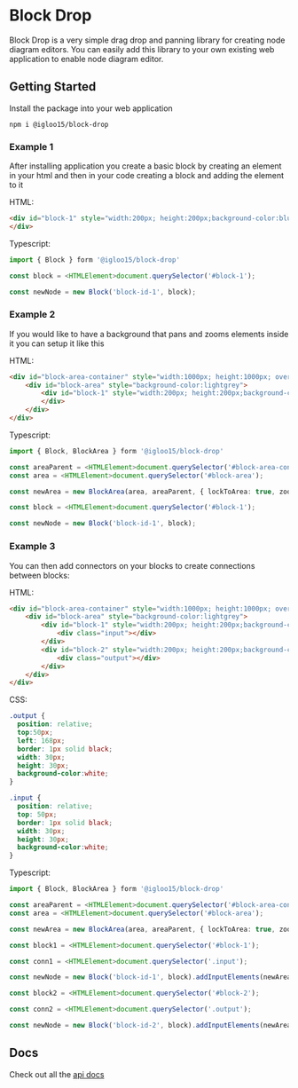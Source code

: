 # Block Drop

Block Drop is a very simple drag drop and panning library for creating node diagram editors. You can easily add this library to your own existing web application to enable node diagram editor.


## Getting Started

Install the package into your web application

`npm i @igloo15/block-drop`

### Example 1
After installing application you create a basic block by creating an element in your html and then in your code creating a block and adding the element to it

HTML:
```html
<div id="block-1" style="width:200px; height:200px;background-color:blue">
</div>
```
Typescript:
```typescript
import { Block } form '@igloo15/block-drop'

const block = <HTMLElement>document.querySelector('#block-1');

const newNode = new Block('block-id-1', block);
```
### Example 2

If you would like to have a background that pans and zooms elements inside it you can setup it like this

HTML:
```html
<div id="block-area-container" style="width:1000px; height:1000px; overflow:hidden;">
    <div id="block-area" style="background-color:lightgrey">
        <div id="block-1" style="width:200px; height:200px;background-color:blue">
        </div>
    </div>
</div>
```

Typescript:
```typescript
import { Block, BlockArea } form '@igloo15/block-drop'

const areaParent = <HTMLElement>document.querySelector('#block-area-container');
const area = <HTMLElement>document.querySelector('#block-area');

const newArea = new BlockArea(area, areaParent, { lockToArea: true, zoomInterval: 0.02 });

const block = <HTMLElement>document.querySelector('#block-1');

const newNode = new Block('block-id-1', block);
```

### Example 3
You can then add connectors on your blocks to create connections between blocks:

HTML:
```html
<div id="block-area-container" style="width:1000px; height:1000px; overflow:hidden;">
    <div id="block-area" style="background-color:lightgrey">
        <div id="block-1" style="width:200px; height:200px;background-color:blue">
            <div class="input"></div>
        </div>
        <div id="block-2" style="width:200px; height:200px;background-color:blue">
            <div class="output"></div>
        </div>
    </div>
</div>
```

CSS:
```css
.output {
  position: relative;
  top:50px;
  left: 168px;
  border: 1px solid black;
  width: 30px;
  height: 30px;
  background-color:white;
}

.input {
  position: relative;
  top: 50px;
  border: 1px solid black;
  width: 30px;
  height: 30px;
  background-color:white;
}
```

Typescript:
```typescript
import { Block, BlockArea } form '@igloo15/block-drop'

const areaParent = <HTMLElement>document.querySelector('#block-area-container');
const area = <HTMLElement>document.querySelector('#block-area');

const newArea = new BlockArea(area, areaParent, { lockToArea: true, zoomInterval: 0.02 });

const block1 = <HTMLElement>document.querySelector('#block-1');

const conn1 = <HTMLElement>document.querySelector('.input');

const newNode = new Block('block-id-1', block).addInputElements(newArea, [conn1]);

const block2 = <HTMLElement>document.querySelector('#block-2');

const conn2 = <HTMLElement>document.querySelector('.output');

const newNode = new Block('block-id-2', block).addInputElements(newArea, [conn1]);
```

## Docs

Check out all the [api docs](./docs/api/globals.md)